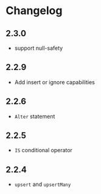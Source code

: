 # Changelog

## 2.3.0

+ support null-safety

## 2.2.9

+ Add insert or ignore capabilities

## 2.2.6

+ `Alter` statement

## 2.2.5

+ `IS` conditional operator

## 2.2.4

+ `upsert` and `upsertMany`
